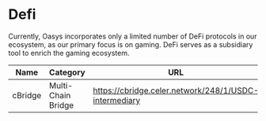 ---
---

# Defi
Currently, Oasys incorporates only a limited number of DeFi protocols in our ecosystem, as our primary focus is on gaming. DeFi serves as a subsidiary tool to enrich the gaming ecosystem.

|Name|Category|URL|
|--|--|---------|
|cBridge|Multi-Chain Bridge|https://cbridge.celer.network/248/1/USDC-intermediary|
